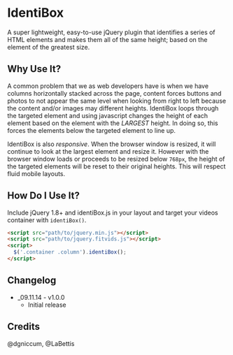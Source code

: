 IdentiBox
=========

A super lightweight, easy-to-use jQuery plugin that identifies a series of HTML elements and makes them all of the same height; based on the element of the greatest size.

## Why Use It?

A common problem that we as web developers have is when we have columns horizontally stacked across the page, content forces buttons and photos to not appear the same level when looking from right to left because the content and/or images may different heights. IdentiBox loops through the targeted element and using javascript changes the height of each element based on the element with the *LARGEST* height. In doing so, this forces the elements below the targeted element to line up.

IdentiBox is also *responsive*. When the browser window is resized, it will continue to look at the largest element and resize it. However with the browser window loads or proceeds to be resized below `768px`, the height of the targeted elements will be reset to their original heights. This will respect fluid mobile layouts.

## How Do I Use It?
Include jQuery 1.8+ and identiBox.js in your layout and target your videos container with `identiBox()`.

```html
<script src="path/to/jquery.min.js"></script>
<script src="path/to/jquery.fitvids.js"></script>
<script>
  $('.container .column').identiBox();
</script>
```


## Changelog
* _09.11.14 - v1.0.0
	* Initial release

## Credits
@dgniccum, @LaBettis